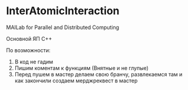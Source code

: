 # InterAtomicInteraction
MAILab for Parallel and Distributed Computing

Основной ЯП C++

По возможности:
1) В код не гадим
2) Пишим коментам к функциям (Внятные и не глупые)
3) Перед пушем в мастер делаем свою бранчу, развлекаемся там и как закончили создаем мерджреквест в мастер
